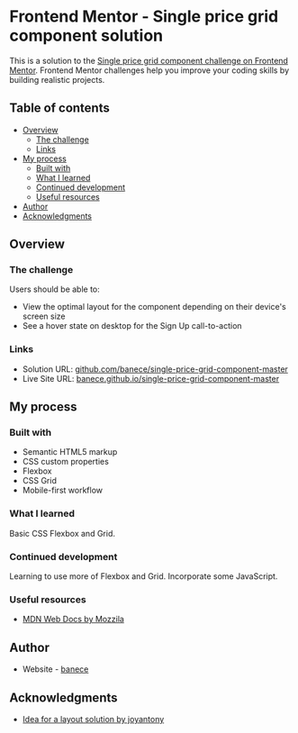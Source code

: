 # Frontend Mentor - Single price grid component solution

This is a solution to the [Single price grid component challenge on Frontend Mentor](https://www.frontendmentor.io/challenges/single-price-grid-component-5ce41129d0ff452fec5abbbc). Frontend Mentor challenges help you improve your coding skills by building realistic projects. 

## Table of contents

- [Overview](#overview)
  - [The challenge](#the-challenge)
  - [Links](#links)
- [My process](#my-process)
  - [Built with](#built-with)
  - [What I learned](#what-i-learned)
  - [Continued development](#continued-development)
  - [Useful resources](#useful-resources)
- [Author](#author)
- [Acknowledgments](#acknowledgments)

## Overview

### The challenge

Users should be able to:

- View the optimal layout for the component depending on their device's screen size
- See a hover state on desktop for the Sign Up call-to-action

### Links

- Solution URL: [github.com/banece/single-price-grid-component-master](https://github.com/banece/single-price-grid-component)
- Live Site URL: [banece.github.io/single-price-grid-component-master](https://banece.github.io/single-price-grid-component)

## My process

### Built with

- Semantic HTML5 markup
- CSS custom properties
- Flexbox
- CSS Grid
- Mobile-first workflow

### What I learned

Basic CSS Flexbox and Grid.

### Continued development

Learning to use more of Flexbox and Grid. Incorporate some JavaScript.

### Useful resources

- [MDN Web Docs by Mozzila](https://developer.mozilla.org/en-US/) 
## Author

- Website - [banece](https://github.com/banece)

## Acknowledgments

- [Idea for a layout solution by joyantony](https://github.com/joyantony/single-price-grid-component-master)
